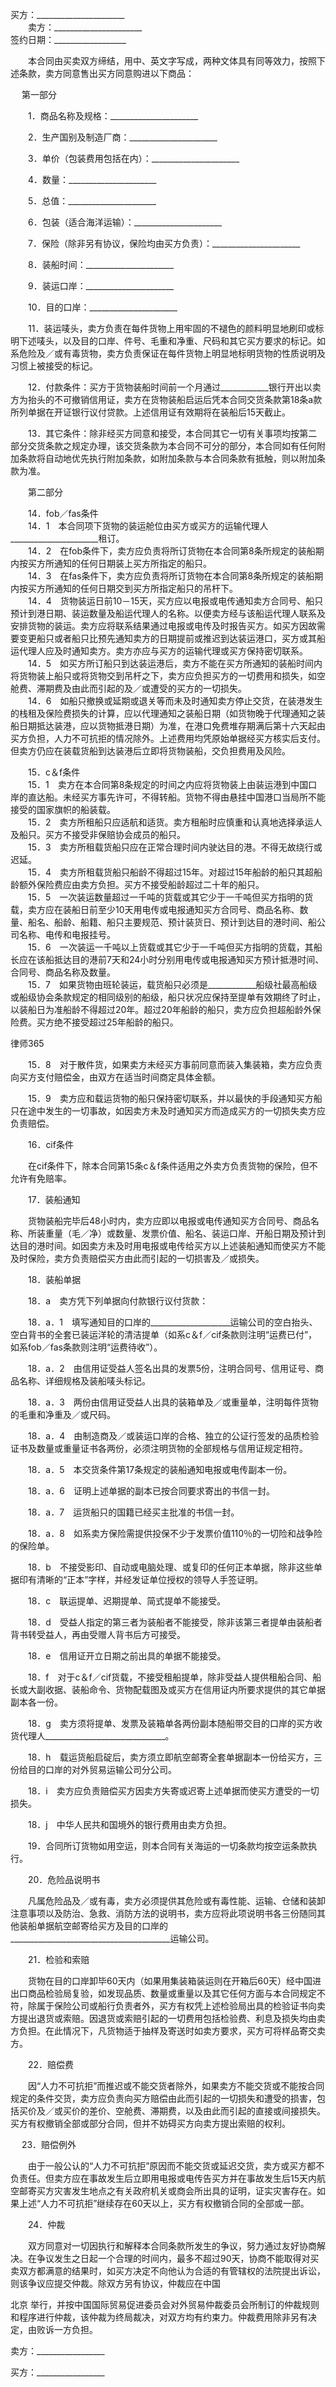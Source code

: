 
 买方：______________________  
　　卖方：______________________  
    签约日期：__________________


　　本合同由买卖双方缔结，用中、英文字写成，两种文体具有同等效力，按照下述条款，卖方同意售出买方同意购进以下商品：  
  
　  第一部分  


　　1．商品名称及规格：______________________  


　　2．生产国别及制造厂商：______________________  


　　3．单价（包装费用包括在内）：______________________  
  
　　4．数量：______________________  


　　5．总值：______________________  
 
　　6．包装（适合海洋运输）：______________________  


　　7．保险（除非另有协议，保险均由买方负责）：______________________  
 
　　8．装船时间：______________________  


　　9．装运口岸：______________________  


　　10．目的口岸：______________________  


　　11．装运唛头，卖方负责在每件货物上用牢固的不褪色的颜料明显地刷印或标明下述唛头，以及目的口岸、件号、毛重和净重、尺码和其它买方要求的标记。如系危险及／或有毒货物，卖方负责保证在每件货物上明显地标明货物的性质说明及习惯上被接受的标记。 
 
　　12．付款条件：买方于货物装船时间前一个月通过____________银行开出以卖方为抬头的不可撤销信用证，卖方在货物装船启运后凭本合同交货条款第18条a款所列单据在开证银行议付贷款。上述信用证有效期将在装船后15天截止。  


　　13．其它条件：除非经买方同意和接受，本合同其它一切有关事项均按第二部分交货条款之规定办理，该交货条款为本合同不可分的部分，本合同如有任何附加条款将自动地优先执行附加条款，如附加条款与本合同条款有抵触，则以附加条款为准。  
  
　　第二部分  


　　14．fob／fas条件  
　　14．1　本合同项下货物的装运舱位由买方或买方的运输代理人______________________租订。  
　　14．2　在fob条件下，卖方应负责将所订货物在本合同第8条所规定的装船期内按买方所通知的任何日期装上买方所指定的船只。  
　　14．3　在fas条件下，卖方应负责将所订货物在本合同第8条所规定的装船期内按买方所通知的任何日期交到买方所指定船只的吊杆下。  
　　14．4　货物装运日前10－15天，买方应以电报或电传通知卖方合同号、船只预计到港日期、装运数量及船运代理人的名称。以便卖方经与该船运代理人联系及安排货物的装运。卖方应将联系结果通过电报或电传及时报告买方。如买方因故需要变更船只或者船只比预先通知卖方的日期提前或推迟到达装运港口，买方或其船运代理人应及时通知卖方。卖方亦应与买方的运输代理或买方保持密切联系。  
　　14．5　如买方所订船只到达装运港后，卖方不能在买方所通知的装船时间内将货物装上船只或将货物交到吊杆之下，卖方应负担买方的一切费用和损失，如空舱费、滞期费及由此而引起的及／或遭受的买方的一切损失。  
　　14．6　如船只撤换或延期或退关等而未及时通知卖方停止交货，在装港发生的栈租及保险费损失的计算，应以代理通知之装船日期（如货物晚于代理通知之装船日期抵达装港，应以货物抵港日期）为准，在港口免费堆存期满后第十六天起由买方负担，人力不可抗拒的情况除外。上述费用均凭原始单据经买方核实后支付。但卖方仍应在装载货船到达装港后立即将货物装船，交负担费用及风险。  


　　15．c＆f条件  
　　15．1　卖方在本合同第8条规定的时间之内应将货物装上由装运港到中国口岸的直达船。未经买方事先许可，不得转船。货物不得由悬挂中国港口当局所不能接受的国家旗帜的船装载。  
　　15．2　卖方所租船只应适航和适货。卖方租船时应慎重和认真地选择承运人及船只。买方不接受非保赔协会成员的船只。  
　　15．3　卖方所租载货船只应在正常合理时间内驶达目的港。不得无故绕行或迟延。  
　　15．4　卖方所租载货船只船龄不得超过15年。对超过15年船龄的船只其超船龄额外保险费应由卖方负担。买方不接受船龄超过二十年的船只。  
　　15．5　一次装运数量超过一千吨的货载或其它少于一千吨但买方指明的货载，卖方应在装船日前至少10天用电传或电报通知买方合同号、商品名称、数量、船名、船龄、船籍、船只主要规范、预计装货日、预计到达目的港时间、船公司名称、电传和电报挂号。  
　　15．6　一次装运一千吨以上货载或其它少于一千吨但买方指明的货载，其船长应在该船抵达目的港前7天和24小时分别用电传或电报通知买方预计抵港时间、合同号、商品名称及数量。  
　　15．7　如果货物由班轮装运，载货船只必须是____________船级社最高船级或船级协会条款规定的相同级别的船级，船只状况应保持至提单有效期终了时止，以装船日为准船龄不得超过20年。超过20年船龄的船只，卖方应负担超船龄外保险费。买方绝不接受超过25年船龄的船只。  




 
律师365






　　15．8　对于散件货，如果卖方未经买方事前同意而装入集装箱，卖方应负责向买方支付赔偿金，由双方在适当时间商定具体金额。  

　　15．9　卖方应和载运货物的船只保持密切联系，并以最快的手段通知买方船只在途中发生的一切事故，如因卖方未及时通知买方而造成买方的一切损失卖方应负责赔偿。  

  

　　16．cif条件  

　　在cif条件下，除本合同第15条c＆f条件适用之外卖方负责货物的保险，但不允许有免赔率。  

  

　　17．装船通知  

　　货物装船完毕后48小时内，卖方应即以电报或电传通知买方合同号、商品名称、所装重量（毛／净）或数量、发票价值、船名、装运口岸、开船日期及预计到达目的港时间。如因卖方未及时用电报或电传给买方以上述装船通知而使买方不能及时保险，卖方负责赔偿买方由此而引起的一切损害及／或损失。  

  

　　18．装船单据  

　　18．a　卖方凭下列单据向付款银行议付货款：  

　　18．a．1　填写通知目的口岸的____________________运输公司的空白抬头、空白背书的全套已装运洋轮的清洁提单（如系c＆f／cif条款则注明“运费已付”，如系fob／fas条款则注明“运费待收”）。  

　　18．a．2　由信用证受益人签名出具的发票5份，注明合同号、信用证号、商品名称、详细规格及装船唛头标记。  

　　18．a．3　两份由信用证受益人出具的装箱单及／或重量单，注明每件货物的毛重和净重及／或尺码。  

　　18．a．4　由制造商及／或装运口岸的合格、独立的公证行签发的品质检验证书及数量或重量证书各两份，必须注明货物的全部规格与信用证规定相符。  

　　18．a．5　本交货条件第17条规定的装船通知电报或电传副本一份。  

　　18．a．6　证明上述单据的副本已按合同要求寄出的书信一封。  

　　18．a．7　运货船只的国籍已经买主批准的书信一封。  

　　18．a．8　如系卖方保险需提供投保不少于发票价值110％的一切险和战争险的保险单。  

　　18．b　不接受影印、自动或电脑处理、或复印的任何正本单据，除非这些单据印有清晰的“正本”字样，并经发证单位授权的领导人手签证明。  

　　18．c　联运提单、迟期提单、简式提单不能接受。  

　　18．d　受益人指定的第三者为装船者不能接受，除非该第三者提单由装船者背书转受益人，再由受赠人背书后方可接受。  

　　18．e　信用证开立日期之前出具的单据不能接受。  

　　18．f　对于c＆f／cif货载，不接受租船提单，除非受益人提供租船合同、船长或大副收据、装船命令、货物配载图及或买方在信用证内所要求提供的其它单据副本各一份。  

　　18．g　卖方须将提单、发票及装箱单各两份副本随船带交目的口岸的买方收货代理人______________________________。  

　　18．h　载运货船启碇后，卖方须立即航空邮寄全套单据副本一份给买方，三份给目的口岸的对外贸易运输公司分公司。  

　　18．i　卖方应负责赔偿买方因卖方失寄或迟寄上述单据而使买方遭受的一切损失。  

　　18．j　中华人民共和国境外的银行费用由卖方负担。  

  

　　19．合同所订货物如用空运，则本合同有关海运的一切条款均按空运条款执行。 

 

　　20．危险品说明书  

　　凡属危险品及／或有毒，卖方必须提供其危险或有毒性能、运输、仓储和装卸注意事项以及防治、急救、消防方法的说明书，卖方应将此项说明书各三份随同其他装船单据航空邮寄给买方及目的口岸的________________________________________运输公司。  

  

　　21．检验和索赔  

　　货物在目的口岸卸毕60天内（如果用集装箱装运则在开箱后60天）经中国进出口商品检验局复验，如发现品质、数量或重量以及其它任何方面与本合同规定不符，除属于保险公司或船行负责者外，买方有权凭上述检验局出具的检验证书向卖方提出退货或索赔。因退货或索赔引起的一切费用包括检验费、利息及损失均由卖方负担。在此情况下，凡货物适于抽样及寄送时如卖方要求，买方可将样品寄交卖方。  

  

　　22．赔偿费  

　　因“人力不可抗拒”而推迟或不能交货者除外，如果卖方不能交货或不能按合同规定的条件交货，卖方应负责向买方赔偿由此而引起的一切损失和遭受的损害，包括买价及／或买价的差价、空舱费、滞期费，以及由此而引起的直接或间接损失。买方有权撤销全部或部分合同，但并不妨碍买方向卖方提出索赔的权利。  

  

　  23．赔偿例外  

　　由于一般公认的“人力不可抗拒”原因而不能交货或延迟交货，卖方或买方都不负责任。但卖方应在事故发生后立即用电报或电传告买方并在事故发生后15天内航空邮寄买方灾害发生地点之有关政府机关或商会所出具的证明，证实灾害存在。如果上述“人力不可抗拒”继续存在60天以上，买方有权撤销合同的全部或一部。  

  

　　24．仲裁  

　　双方同意对一切因执行和解释本合同条款所发生的争议，努力通过友好协商解决。在争议发生之日起一个合理的时间内，最多不超过90天，协商不能取得对买卖双方都满意的结果时，如买方决定不向他认为合适的有管辖权的法院提出诉讼，则该争议应提交仲裁。除双方另有协议，仲裁应在中国

北京
举行，并按中国国际贸易促进委员会对外贸易仲裁委员会所制订的仲裁规则和程序进行仲裁，该仲裁为终局裁决，对双方均有约束力。仲裁费用除非另有决定，由败诉一方负担。  




 



 卖方：_________________
 
买方：_________________
 

 
 

 
 
 
  
 
  
 
   


   
 

   


   


   
 
 
  
 
 
 

